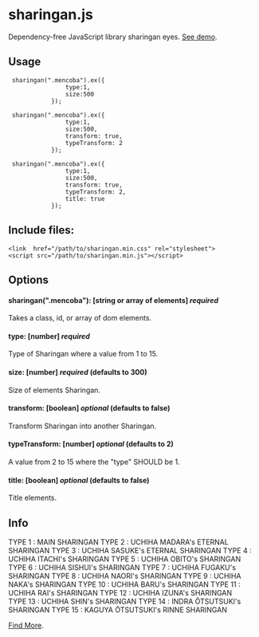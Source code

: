 # sharingan.js

Dependency-free JavaScript library sharingan eyes. [See demo](https://dimas-ak.github.io/sharingan/).

## Usage

```
 sharingan(".mencoba").ex({
                type:1,
                size:500
            });
```

```
 sharingan(".mencoba").ex({
                type:1,
                size:500,
                transform: true,
                typeTransform: 2
            });

```

```
 sharingan(".mencoba").ex({
                type:1,
                size:500,
                transform: true,
                typeTransform: 2,
                title: true
            });

```

## Include files:
```
<link  href="/path/to/sharingan.min.css" rel="stylesheet">
<script src="/path/to/sharingan.min.js"></script>
```

## Options

#### sharingan(".mencoba"): [string or array of elements] _required_

Takes a class, id, or array of dom elements.

#### type: [number] _required_

Type of Sharingan where a value from 1 to 15.

#### size: [number] _required_ (defaults to 300)

Size of elements Sharingan.

#### transform: [boolean] _optional_ (defaults to false)

Transform Sharingan into another Sharingan.

#### typeTransform: [number] _optional_ (defaults to 2)

A value from 2 to 15 where the "type" SHOULD be 1.

#### title: [boolean] _optional_ (defaults to false)

Title elements.

## Info

TYPE 1 : MAIN SHARINGAN
TYPE 2 : UCHIHA MADARA's ETERNAL SHARINGAN
TYPE 3 : UCHIHA SASUKE's ETERNAL SHARINGAN
TYPE 4 : UCHIHA ITACHI's SHARINGAN
TYPE 5 : UCHIHA OBITO's SHARINGAN
TYPE 6 : UCHIHA SISHUI's SHARINGAN
TYPE 7 : UCHIHA FUGAKU's SHARINGAN
TYPE 8 : UCHIHA NAORI's SHARINGAN
TYPE 9 : UCHIHA NAKA's SHARINGAN
TYPE 10 : UCHIHA BARU's SHARINGAN
TYPE 11 : UCHIHA RAI's SHARINGAN
TYPE 12 : UCHIHA IZUNA's SHARINGAN  
TYPE 13 : UCHIHA SHIN's SHARINGAN
TYPE 14 : INDRA ŌTSUTSUKI's SHARINGAN
TYPE 15 : KAGUYA ŌTSUTSUKI's RINNE SHARINGAN

[Find More](https://dimas-ak.github.io/sharingan/).